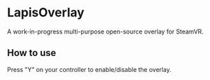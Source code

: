 # LapisOverlay
A work-in-progress multi-purpose open-source overlay for SteamVR.

## How to use
Press "Y" on your controller to enable/disable the overlay.
